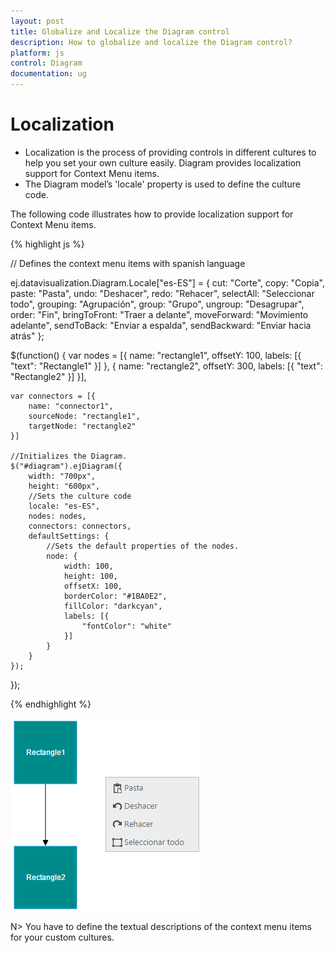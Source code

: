 ```yaml
---
layout: post
title: Globalize and Localize the Diagram control
description: How to globalize and localize the Diagram control?
platform: js
control: Diagram
documentation: ug
---
```


# Localization

* Localization is the process of providing controls in different cultures to help you set your own culture easily. Diagram provides localization support for Context Menu items.
* The Diagram model’s 'locale' property is used to define the culture code. 

The following code illustrates how to provide localization support for Context Menu items.

{% highlight js %}

// Defines the context menu items with spanish language

ej.datavisualization.Diagram.Locale["es-ES"] = {
	cut: "Corte",
	copy: "Copia",
	paste: "Pasta",
	undo: "Deshacer",
	redo: "Rehacer",
	selectAll: "Seleccionar todo",
	grouping: "Agrupación",
	group: "Grupo",
	ungroup: "Desagrupar",
	order: "Fin",
	bringToFront: "Traer a delante",
	moveForward: "Movimiento adelante",
	sendToBack: "Enviar a espalda",
	sendBackward: "Enviar hacia atrás"
};

$(function() {
	var nodes = [{
		name: "rectangle1",
		offsetY: 100,
		labels: [{
			"text": "Rectangle1"
		}]
	}, {
		name: "rectangle2",
		offsetY: 300,
		labels: [{
			"text": "Rectangle2"
		}]
	}],
	
	var connectors = [{
		name: "connector1",
		sourceNode: "rectangle1",
		targetNode: "rectangle2"
	}]

	//Initializes the Diagram.
	$("#diagram").ejDiagram({
		width: "700px",
		height: "600px",
		//Sets the culture code
		locale: "es-ES",
		nodes: nodes,
		connectors: connectors,
		defaultSettings: {
			//Sets the default properties of the nodes.
			node: {
				width: 100,
				height: 100,
				offsetX: 100,
				borderColor: "#1BA0E2",
				fillColor: "darkcyan",
				labels: [{
					"fontColor": "white"
				}]
			}
		}
	});
});

{% endhighlight %}

![](/js/Diagram/Localization_images/Localization_img1.png)

N> You have to define the textual descriptions of the context menu items for your custom cultures.